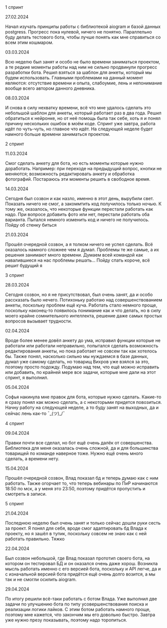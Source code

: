 1 спринт

27.02.2024

Начал изучать принципы работы с библиотекой aiogram и базой данных postgress. Прогресс пока нулевой, ничего не понятно. Параллельно буду делать тестового бота, чтобы лучше понять как мне справиться со всем этим кошмаром.

03.03.2024

Всю неделю был занят и особо не было времени заниматься проектом, а те редкие моменты работы над ним не сильно продвинули прогресс разработки бота. Решил взяться за шаблон для анкеты, который мы будем использовать. Главными проблемами на данный момент являются: отсутствие времени и опыта, слабоумие, лень и непонимание вообще всего автором данного дневника.

08.03.2024

И снова в силу нехватку времени, всё что мне удалось сделать это небольшой шаблон для анкеты, который работает раз в два года. Решил обратиться к нейронке, но от неё помощь была так себе, хоть я и понял причину нескольких ошибок в моём коде. Спринт уже завтра, работа идёт по чуть-чуть, но главное что идёт. На следующей неделе будет намного больше времени заниматься проектом.

2 спринт

11.03.2024

Смог сделать анкету для бота, но есть моменты которые нужно доработать. Например: при переходе на предыдущий вопрос, кнопки не меняются; возможность редактировать анкету и обработка фотографий. Постараюсь эти моменты решить в свободное время.

14.03.2024

Сегодня был созвон и как назло, именно в этот день, вырубили свет. Показать ничего не смог, а закоммтить код получилось только ночью. К тому же, оказалось, что некоторые функции перестали работать как надо. При вопросе добавить фото или нет, перестали работать оба варианта. Пытался немного изменить код и ничего не получилось. Пойду об стенку биться

21.03.2024

Прошёл очередной созвон, а я толком ничего не успел сделать. Всё оказалось намного сложнее чем я думал. Проблемы те же самые, а их решения занимают много времени. Думаем всей командой как навалившиеся на нас проблемы решать...  Пойду спать короче, всё решит будущий я

3 спринт

28.03.2024

Сегодня созвон, но я не присутствовал, был очень занят, да и особо рассказать было нечего. Потихоньку работаю над совершенствованием анкеты, поскольку проблем ещё куча. Работать стало немного проще, поскольку наконец-то появилось понимание как и что делать, но в силу моего крайне сомнительного интеллекта, решение даже самых простых вопросов вызывает трудности.

02.04.2024

Вроде более менее довёл анкету до ума, исправил функции которые не работали или работали неправильно, попытался сделать возможность редактирования анкеты, но пока работает не совсем так как хотелось бы. Также понял, насколько сильно мы нуждаемся в базе данных, думал уже самому сделать, но товарищ Вихров уже взялся за это, поэтому просто подожду. Подумаю над тем, что ещё можно исправить или добавить, по крайней мере все задачи, которые мне дали на этот спринт, я выполнил.

05.04.2024

Софья накинула мне правок для бота, которые нужно сделать. Какие-то я сразу понял как можно сделать, а с некоторыми придется повозиться. Начну работу на следующей неделе, а то буду занят на выходных, да и сейчас лень как-то ¯\_(ツ)_/¯

4 спринт

09.04.2024

Правки почти все сделал, но бот ещё очень далёк от совершенства. Библиотека для меня оказалась очень сложной, да и для большинства товарищей по команде наверное тоже. Нужно ещё очень много сделать, а времени нету.

15.04.2024

Прошёл очередной созвон, Влад показал бд и теперь думаю как с ним работать. Также огорчает то, что теперь вебинары по ПиР начинаются 18:50 по мск, а у меня это 23:50, поэтому придётся пропустить и смотреть в записи.

5 спринт

21.04.2024

Последнюю неделю был очень занят и только сейчас дошли руки сесть за проект. Я понял для себя, вроде смог адаптировать бд Влада к проекту, но я зашёл в тупик, поскольку совсем не знаю как с ней работать правильно. Тяжко

22.04.2024

Был созвон небольшой, где Влад показал прототип своего бота, на котором он тестировал БД и он оказался очень даже хорош. Возникла мысль работать именно с его версией бота, поскольку и API легче, да и с изначальной версией бота придётся ещё очень долго возится, а мы так и не смогли осилить aiogram.

29.04.2024

По итогу решили всё-таки работать с ботом Влада. Уже выполнил две задачи по улучшению бота по типу усовершенствования поиска и реализации логики лайков. С этим ботом работать намного проще, поэтому мне кажется, что закончим мы его довольно быстро. Завтра уже нужно презу показывать, поэтому надо торопиться.

